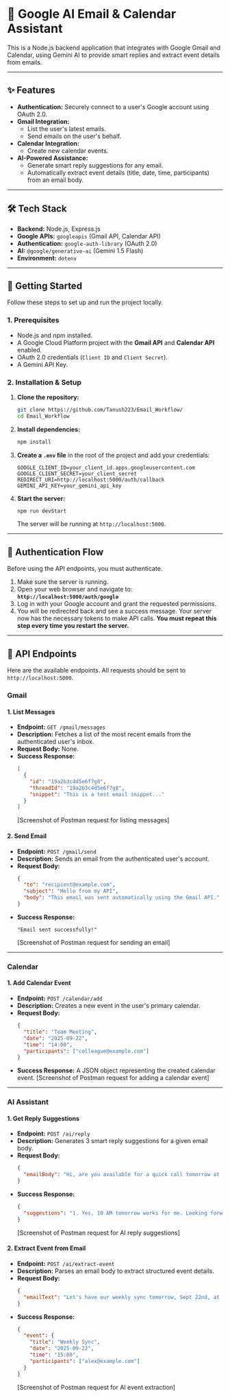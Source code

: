 # 📧 Google AI Email & Calendar Assistant

This is a Node.js backend application that integrates with Google Gmail and Calendar, using Gemini AI to provide smart replies and extract event details from emails.

---

## ✨ Features

* **Authentication:** Securely connect to a user's Google account using OAuth 2.0.
* **Gmail Integration:**
    * List the user's latest emails.
    * Send emails on the user's behalf.
* **Calendar Integration:**
    * Create new calendar events.
* **AI-Powered Assistance:**
    * Generate smart reply suggestions for any email.
    * Automatically extract event details (title, date, time, participants) from an email body.

---

## 🛠️ Tech Stack

* **Backend:** Node.js, Express.js
* **Google APIs:** `googleapis` (Gmail API, Calendar API)
* **Authentication:** `google-auth-library` (OAuth 2.0)
* **AI:** `@google/generative-ai` (Gemini 1.5 Flash)
* **Environment:** `dotenv`

---

## 🚀 Getting Started

Follow these steps to set up and run the project locally.

### 1. Prerequisites

* Node.js and npm installed.
* A Google Cloud Platform project with the **Gmail API** and **Calendar API** enabled.
* OAuth 2.0 credentials (`Client ID` and `Client Secret`).
* A Gemini API Key.

### 2. Installation & Setup

1.  **Clone the repository:**
    ```bash
    git clone https://github.com/Tanush223/Email_Workflow/
    cd Email_Workflow
    ```

2.  **Install dependencies:**
    ```bash
    npm install
    ```

3.  **Create a `.env` file** in the root of the project and add your credentials:
    ```env
    GOOGLE_CLIENT_ID=your_client_id.apps.googleusercontent.com
    GOOGLE_CLIENT_SECRET=your_client_secret
    REDIRECT_URI=http://localhost:5000/auth/callback
    GEMINI_API_KEY=your_gemini_api_key
    ```

4.  **Start the server:**
    ```bash
    npm run devStart
    ```
    The server will be running at `http://localhost:5000`.

---

## 🔑 Authentication Flow

Before using the API endpoints, you must authenticate.

1.  Make sure the server is running.
2.  Open your web browser and navigate to:
    **`http://localhost:5000/auth/google`**
3.  Log in with your Google account and grant the requested permissions.
4.  You will be redirected back and see a success message. Your server now has the necessary tokens to make API calls. **You must repeat this step every time you restart the server.**

---

## 🔗 API Endpoints

Here are the available endpoints. All requests should be sent to `http://localhost:5000`.

### **Gmail**

#### 1. List Messages

* **Endpoint:** `GET /gmail/messages`
* **Description:** Fetches a list of the most recent emails from the authenticated user's inbox.
* **Request Body:** None.
* **Success Response:**
    ```json
    [
      {
        "id": "19a2b3c4d5e6f7g8",
        "threadId": "19a2b3c4d5e6f7g8",
        "snippet": "This is a test email snippet..."
      }
    ]
    ```
    [Screenshot of Postman request for listing messages]

#### 2. Send Email

* **Endpoint:** `POST /gmail/send`
* **Description:** Sends an email from the authenticated user's account.
* **Request Body:**
    ```json
    {
      "to": "recipient@example.com",
      "subject": "Hello from my API",
      "body": "This email was sent automatically using the Gmail API."
    }
    ```
* **Success Response:**
    ```
    "Email sent successfully!"
    ```
    [Screenshot of Postman request for sending an email]

---

### **Calendar**

#### 1. Add Calendar Event

* **Endpoint:** `POST /calendar/add`
* **Description:** Creates a new event in the user's primary calendar.
* **Request Body:**
    ```json
    {
      "title": "Team Meeting",
      "date": "2025-09-22",
      "time": "14:00",
      "participants": ["colleague@example.com"]
    }
    ```
* **Success Response:** A JSON object representing the created calendar event.
    [Screenshot of Postman request for adding a calendar event]

---

### **AI Assistant**

#### 1. Get Reply Suggestions

* **Endpoint:** `POST /ai/reply`
* **Description:** Generates 3 smart reply suggestions for a given email body.
* **Request Body:**
    ```json
    {
      "emailBody": "Hi, are you available for a quick call tomorrow at 10 AM to discuss the project update?"
    }
    ```
* **Success Response:**
    ```json
    {
      "suggestions": "1. Yes, 10 AM tomorrow works for me. Looking forward to it.\n2. I'm available then. I'll send a calendar invite shortly.\n3. I have a conflict at that time. Would 11 AM work instead?"
    }
    ```
    [Screenshot of Postman request for AI reply suggestions]

#### 2. Extract Event from Email

* **Endpoint:** `POST /ai/extract-event`
* **Description:** Parses an email body to extract structured event details.
* **Request Body:**
    ```json
    {
      "emailText": "Let's have our weekly sync tomorrow, Sept 22nd, at 3 PM. Alex (alex@example.com) will be joining."
    }
    ```
* **Success Response:**
    ```json
    {
      "event": {
        "title": "Weekly Sync",
        "date": "2025-09-22",
        "time": "15:00",
        "participants": ["alex@example.com"]
      }
    }
    ```
    [Screenshot of Postman request for AI event extraction]
